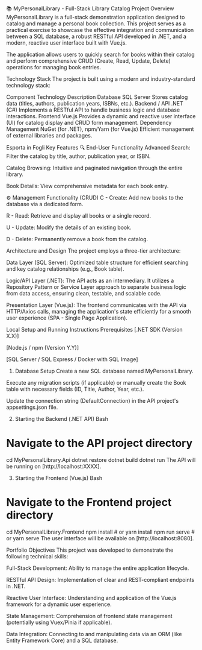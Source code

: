 📚 MyPersonalLibrary - Full-Stack Library Catalog
Project Overview
MyPersonalLibrary is a full-stack demonstration application designed to catalog and manage a personal book collection. This project serves as a practical exercise to showcase the effective integration and communication between a SQL database, a robust RESTful API developed in .NET, and a modern, reactive user interface built with Vue.js.

The application allows users to quickly search for books within their catalog and perform comprehensive CRUD (Create, Read, Update, Delete) operations for managing book entries.

Technology Stack
The project is built using a modern and industry-standard technology stack:

Component	Technology	Description
Database	SQL Server	Stores catalog data (titles, authors, publication years, ISBNs, etc.).
Backend / API	.NET (C#)	Implements a RESTful API to handle business logic and database interactions.
Frontend	Vue.js	Provides a dynamic and reactive user interface (UI) for catalog display and CRUD form management.
Dependency Management	NuGet (for .NET), npm/Yarn (for Vue.js)	Efficient management of external libraries and packages.

Esporta in Fogli
Key Features
🔍 End-User Functionality
Advanced Search: Filter the catalog by title, author, publication year, or ISBN.

Catalog Browsing: Intuitive and paginated navigation through the entire library.

Book Details: View comprehensive metadata for each book entry.

⚙️ Management Functionality (CRUD)
C - Create: Add new books to the database via a dedicated form.

R - Read: Retrieve and display all books or a single record.

U - Update: Modify the details of an existing book.

D - Delete: Permanently remove a book from the catalog.

Architecture and Design
The project employs a three-tier architecture:

Data Layer (SQL Server): Optimized table structure for efficient searching and key catalog relationships (e.g., Book table).

Logic/API Layer (.NET): The API acts as an intermediary. It utilizes a Repository Pattern or Service Layer approach to separate business logic from data access, ensuring clean, testable, and scalable code.

Presentation Layer (Vue.js): The frontend communicates with the API via HTTP/Axios calls, managing the application's state efficiently for a smooth user experience (SPA - Single Page Application).

Local Setup and Running Instructions
Prerequisites
[.NET SDK (Version X.X)]

[Node.js / npm (Version Y.Y)]

[SQL Server / SQL Express / Docker with SQL Image]

1. Database Setup
Create a new SQL database named MyPersonalLibrary.

Execute any migration scripts (if applicable) or manually create the Book table with necessary fields (ID, Title, Author, Year, etc.).

Update the connection string (DefaultConnection) in the API project's appsettings.json file.

2. Starting the Backend (.NET API)
Bash

# Navigate to the API project directory
cd MyPersonalLibrary.Api
dotnet restore
dotnet build
dotnet run
The API will be running on [http://localhost:XXXX].

3. Starting the Frontend (Vue.js)
Bash

# Navigate to the Frontend project directory
cd MyPersonalLibrary.Frontend
npm install  # or yarn install
npm run serve  # or yarn serve
The user interface will be available on [http://localhost:8080].

Portfolio Objectives
This project was developed to demonstrate the following technical skills:

Full-Stack Development: Ability to manage the entire application lifecycle.

RESTful API Design: Implementation of clear and REST-compliant endpoints in .NET.

Reactive User Interface: Understanding and application of the Vue.js framework for a dynamic user experience.

State Management: Comprehension of frontend state management (potentially using Vuex/Pinia if applicable).

Data Integration: Connecting to and manipulating data via an ORM (like Entity Framework Core) and a SQL database.
